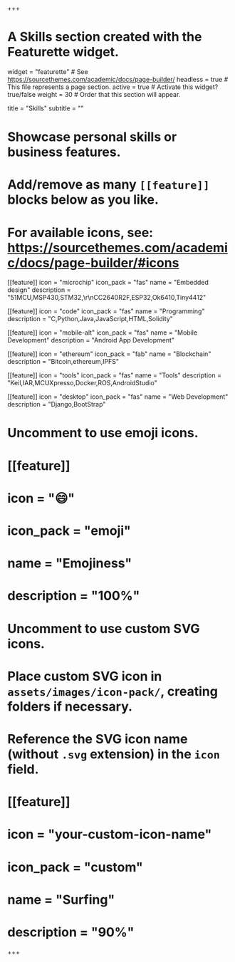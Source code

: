 +++
# A Skills section created with the Featurette widget.
widget = "featurette"  # See https://sourcethemes.com/academic/docs/page-builder/
headless = true  # This file represents a page section.
active = true  # Activate this widget? true/false
weight = 30  # Order that this section will appear.

title = "Skills"
subtitle = ""

# Showcase personal skills or business features.
# 
# Add/remove as many `[[feature]]` blocks below as you like.
# 
# For available icons, see: https://sourcethemes.com/academic/docs/page-builder/#icons
[[feature]]
  icon = "microchip"
  icon_pack = "fas"
  name = "Embedded design"
  description = "51MCU,MSP430,STM32,\r\nCC2640R2F,ESP32,Ok6410,Tiny4412"

[[feature]]
  icon = "code"
  icon_pack = "fas"
  name = "Programming"
  description = "C,Python,Java,JavaScript,HTML,Solidity"

[[feature]]
  icon = "mobile-alt"
  icon_pack = "fas"
  name = "Mobile Development"
  description = "Android App Development"

[[feature]]
  icon = "ethereum"
  icon_pack = "fab"
  name = "Blockchain"
  description = "Bitcoin,ethereum,IPFS"
  
[[feature]]
  icon = "tools"
  icon_pack = "fas"
  name = "Tools"
  description = "Keil,IAR,MCUXpresso,Docker,ROS,AndroidStudio"  

[[feature]]
  icon = "desktop"
  icon_pack = "fas"
  name = "Web Development"
  description = "Django,BootStrap"  


# Uncomment to use emoji icons.
# [[feature]]
#  icon = ":smile:"
#  icon_pack = "emoji"
#  name = "Emojiness"
#  description = "100%"  

# Uncomment to use custom SVG icons.
# Place custom SVG icon in `assets/images/icon-pack/`, creating folders if necessary.
# Reference the SVG icon name (without `.svg` extension) in the `icon` field.
# [[feature]]
#  icon = "your-custom-icon-name"
#  icon_pack = "custom"
#  name = "Surfing"
#  description = "90%"

+++
